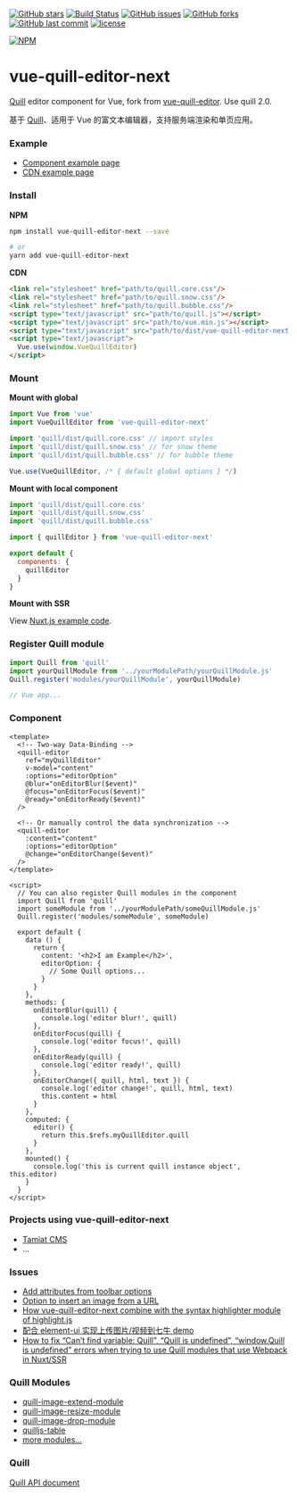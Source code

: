[![GitHub stars](https://img.shields.io/github/stars/awamwang/vue-quill-editor-next.svg?style=flat-square)](https://github.com/awamwang/vue-quill-editor-next/stargazers)
[![Build Status](https://travis-ci.com/awamwang/vue-quill-editor-next.svg?branch=master)](https://travis-ci.com/awamwang/vue-quill-editor-next)
[![GitHub issues](https://img.shields.io/github/issues/awamwang/vue-quill-editor-next.svg?style=flat-square)](https://github.com/awamwang/vue-quill-editor-next/issues)
[![GitHub forks](https://img.shields.io/github/forks/awamwang/vue-quill-editor-next.svg?style=flat-square)](https://github.com/awamwang/vue-quill-editor-next/network)
[![GitHub last commit](https://img.shields.io/github/last-commit/google/skia.svg?style=flat-square)](https://github.com/awamwang/vue-quill-editor-next)
[![license](https://img.shields.io/github/license/mashape/apistatus.svg?style=flat-square)](https://github.com/awamwang/vue-quill-editor-next)

[![NPM](https://nodei.co/npm/vue-quill-editor-next.png?downloads=true&downloadRank=true&stars=true)](https://nodei.co/npm/vue-quill-editor-next/)

# vue-quill-editor-next

[Quill](https://github.com/quilljs/quill) editor component for Vue, fork from [vue-quill-editor](https://github.com/surmon-china/vue-quill-editor). Use quill 2.0.

基于 [Quill](https://github.com/quilljs/quill)、适用于 Vue 的富文本编辑器，支持服务端渲染和单页应用。


### Example

- [Component example page](https://surmon-china.github.io/vue-quill-editor/)
- [CDN example page](https://jsfiddle.net/surmon/fpojgkmy/)

### Install

**NPM**

``` bash
npm install vue-quill-editor-next --save

# or
yarn add vue-quill-editor-next
```

**CDN**

``` html
<link rel="stylesheet" href="path/to/quill.core.css"/>
<link rel="stylesheet" href="path/to/quill.snow.css"/>
<link rel="stylesheet" href="path/to/quill.bubble.css"/>
<script type="text/javascript" src="path/to/quill.js"></script>
<script type="text/javascript" src="path/to/vue.min.js"></script>
<script type="text/javascript" src="path/to/dist/vue-quill-editor-next.js"></script>
<script type="text/javascript">
  Vue.use(window.VueQuillEditor)
</script>
```

### Mount

**Mount with global**

``` javascript
import Vue from 'vue'
import VueQuillEditor from 'vue-quill-editor-next'

import 'quill/dist/quill.core.css' // import styles
import 'quill/dist/quill.snow.css' // for snow theme
import 'quill/dist/quill.bubble.css' // for bubble theme

Vue.use(VueQuillEditor, /* { default global options } */)
```

**Mount with local component**

```javascript
import 'quill/dist/quill.core.css'
import 'quill/dist/quill.snow.css'
import 'quill/dist/quill.bubble.css'

import { quillEditor } from 'vue-quill-editor-next'

export default {
  components: {
    quillEditor
  }
}
```

**Mount with SSR**

View [Nuxt.js example code](https://github.com/awamwang/awamwang.github.io/tree/source/projects/vue-quill-editor-next/nuxt).

### Register Quill module

```javascript
import Quill from 'quill'
import yourQuillModule from '../yourModulePath/yourQuillModule.js'
Quill.register('modules/yourQuillModule', yourQuillModule)

// Vue app...
```

### Component

``` vue
<template>
  <!-- Two-way Data-Binding -->
  <quill-editor
    ref="myQuillEditor"
    v-model="content"
    :options="editorOption"
    @blur="onEditorBlur($event)"
    @focus="onEditorFocus($event)"
    @ready="onEditorReady($event)"
  />

  <!-- Or manually control the data synchronization -->
  <quill-editor
    :content="content"
    :options="editorOption"
    @change="onEditorChange($event)"
  />
</template>

<script>
  // You can also register Quill modules in the component
  import Quill from 'quill'
  import someModule from '../yourModulePath/someQuillModule.js'
  Quill.register('modules/someModule', someModule)
  
  export default {
    data () {
      return {
        content: '<h2>I am Example</h2>',
        editorOption: {
          // Some Quill options...
        }
      }
    },
    methods: {
      onEditorBlur(quill) {
        console.log('editor blur!', quill)
      },
      onEditorFocus(quill) {
        console.log('editor focus!', quill)
      },
      onEditorReady(quill) {
        console.log('editor ready!', quill)
      },
      onEditorChange({ quill, html, text }) {
        console.log('editor change!', quill, html, text)
        this.content = html
      }
    },
    computed: {
      editor() {
        return this.$refs.myQuillEditor.quill
      }
    },
    mounted() {
      console.log('this is current quill instance object', this.editor)
    }
  }
</script>
```

### Projects using vue-quill-editor-next
- [Tamiat CMS](https://github.com/tamiat/tamiat/)
- ...


### Issues
- [Add attributes from toolbar options](https://github.com/quilljs/quill/issues/1084)
- [Option to insert an image from a URL](https://github.com/quilljs/quill/issues/893)
- [How vue-quill-editor-next combine with the syntax highlighter module of highlight.js](https://github.com/awamwang/vue-quill-editor-next/issues/39)
- [配合 element-ui 实现上传图片/视频到七牛 demo](https://github.com/awamwang/vue-quill-editor-next/issues/102)
- [How to fix “Can’t find variable: Quill”, “Quill is undefined”, “window.Quill is undefined” errors when trying to use Quill modules that use Webpack in Nuxt/SSR](https://github.com/awamwang/vue-quill-editor-next/issues/171#issuecomment-370253411)


### Quill Modules
- [quill-image-extend-module](https://github.com/NextBoy/quill-image-extend-module)
- [quill-image-resize-module](https://github.com/kensnyder/quill-image-resize-module)
- [quill-image-drop-module](https://github.com/kensnyder/quill-image-drop-module)
- [quilljs-table](https://github.com/dost/quilljs-table)
- [more modules...](https://github.com/search?o=desc&q=quill+module&s=stars&type=Repositories&utf8=%E2%9C%93)


### Quill
[Quill API document](https://quilljs.com/docs/quickstart/)


[npm page]: https://www.npmjs.com/package/vue-quill-editor-next
[npm version badge]: https://img.shields.io/npm/v/vue-quill-editor-next.svg?style=flat-squar
